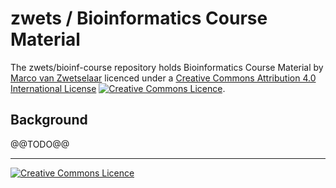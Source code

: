 # zwets / Bioinformatics Course Material

The zwets/bioinf-course repository holds
<span xmlns:dct="http://purl.org/dc/terms/" href="http://purl.org/dc/dcmitype/Text" property="dct:title" rel="dct:type">Bioinformatics Course Material</span>
by
<a xmlns:cc="http://creativecommons.org/ns#" href="https://github.com/zwets/bioinf-course" property="cc:attributionName" rel="cc:attributionURL">Marco van Zwetselaar</a>
licenced under a
<a rel="license" href="http://creativecommons.org/licenses/by/4.0/">Creative Commons Attribution 4.0 International License</a>
<a rel="license" href="http://creativecommons.org/licenses/by/4.0/"><img alt="Creative Commons Licence" style="border-width:0" src="https://i.creativecommons.org/l/by/4.0/80x15.png" /></a>.


## Background

@@TODO@@


---

<a rel="license" href="http://creativecommons.org/licenses/by/4.0/"><img alt="Creative Commons Licence" style="border-width:0" src="https://i.creativecommons.org/l/by/4.0/88x31.png" /></a>


